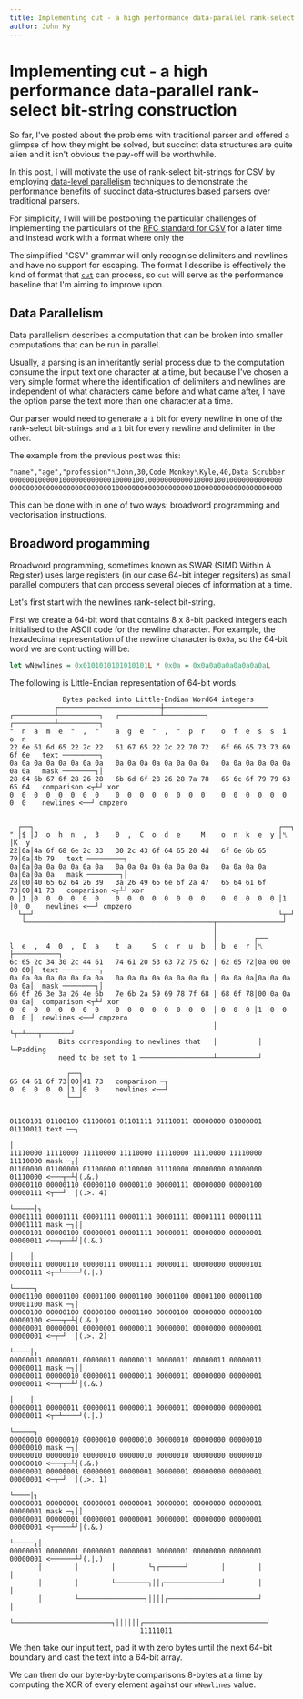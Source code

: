 ```yaml
---
title: Implementing cut - a high performance data-parallel rank-select bit-string construction
author: John Ky
---
```


# Implementing cut - a high performance data-parallel rank-select bit-string construction

So far, I've posted about the problems with traditional parser and offered a
glimpse of how they might be solved, but succinct data structures are quite
alien and it isn't obvious the pay-off will be worthwhile.

In this post, I will motivate the use of rank-select bit-strings for CSV
by employing
[data-level parallelism](https://en.wikipedia.org/wiki/Data_parallelism)
techniques to demonstrate the performance benefits of succinct
data-structures based parsers over traditional parsers.

For simplicity, I will will be postponing the particular challenges of
implementing the particulars of the
[RFC standard for CSV](https://tools.ietf.org/html/rfc4180) for a later
time and instead work with a format where only the 

The simplified "CSV" grammar will only recognise delimiters and newlines
and have no support for escaping.  The format I describe is effectively
the kind of format that [`cut`](https://en.wikipedia.org/wiki/Cut_(Unix))
can process, so `cut` will serve as the performance baseline that I'm
aiming to improve upon.

## Data Parallelism

Data parallelism describes a computation that can be broken into smaller
computations that can be run in parallel.

Usually, a parsing is an inheritantly serial process due to the computation
consume the input text one character at a time, but because I've chosen
a very simple format where the identification of delimiters and newlines
are independent of what characters came before and what came after, I
have the option parse the text more than one character at a time.

Our parser would need to generate a `1` bit for every newline in one
of the rank-select bit-strings and a `1` bit for every newline and
delimiter in the other.

The example from the previous post was this:

```text
"name","age","profession"␤John,30,Code Monkey␤Kyle,40,Data Scrubber
0000001000001000000000000100001001000000000001000010010000000000000
0000000000000000000000000100000000000000000001000000000000000000000
```

This can be done with in one of two ways: broadword programming and
vectorisation instructions.

## Broadword progamming

Broadword programming, sometimes known as SWAR (SIMD Within A Register)
uses large registers (in our case 64-bit integer regsiters) as small
parallel computers that can process several pieces of information at a
time.

Let's first start with the newlines rank-select bit-string.

First we create a 64-bit word that contains 8 x 8-bit packed integers
each initialised to the ASCII code for the newline character.  For
example, the hexadecimal representation of the newline character is
`0x0a`, so the 64-bit word we are contructing will be:

```haskell
let wNewlines = 0x0101010101010101L * 0x0a = 0x0a0a0a0a0a0a0a0aL
```

The following is Little-Endian representation of 64-bit words.

```text
             Bytes packed into Little-Endian Word64 integers
           ┌─────────────────────────┼─────────────────────────┐
┌──────────┴──────────┐   ┌──────────┴──────────┐   ┌──────────┴──────────┐
"  n  a  m  e  "  ,  "    a  g  e  "  ,  "  p  r    o  f  e  s  s  i  o  n   
22 6e 61 6d 65 22 2c 22   61 67 65 22 2c 22 70 72   6f 66 65 73 73 69 6f 6e   text ─────────┐
0a 0a 0a 0a 0a 0a 0a 0a   0a 0a 0a 0a 0a 0a 0a 0a   0a 0a 0a 0a 0a 0a 0a 0a   mask ────────┐│
28 64 6b 67 6f 28 26 28   6b 6d 6f 28 26 28 7a 78   65 6c 6f 79 79 63 65 64   comparison <┬┴┘ xor
0  0  0  0  0  0  0  0    0  0  0  0  0  0  0  0    0  0  0  0  0  0  0  0    newlines <──┘ cmpzero
                                                                            
                                                                            
  ┌──┐                                                            ┌──┐                        
" │$ │J  o  h  n  ,  3    0  ,  C  o  d  e     M    o  n  k  e  y │␤ │K  y 
22│0a│4a 6f 68 6e 2c 33   30 2c 43 6f 64 65 20 4d   6f 6e 6b 65 79│0a│4b 79   text ─────────┐
0a│0a│0a 0a 0a 0a 0a 0a   0a 0a 0a 0a 0a 0a 0a 0a   0a 0a 0a 0a 0a│0a│0a 0a   mask ────────┐│
28│00│40 65 62 64 26 39   3a 26 49 65 6e 6f 2a 47   65 64 61 6f 73│00│41 73   comparison <┬┴┘ xor
0 │1 │0  0  0  0  0  0    0  0  0  0  0  0  0  0    0  0  0  0  0 │1 │0  0    newlines <──┘ cmpzero
  └┬─┘                                                            └┬─┘  
   └──────────────────────────────────────────────┬────────────────┘
                                                  │                            
                                                  │         ┌──┐               
l  e  ,  4  0  ,  D  a    t  a     S  c  r  u  b  │ b  e  r │␤ ├───────────┐   
6c 65 2c 34 30 2c 44 61   74 61 20 53 63 72 75 62 │ 62 65 72│0a│00 00 00 00│  text ─────────┐
0a 0a 0a 0a 0a 0a 0a 0a   0a 0a 0a 0a 0a 0a 0a 0a │ 0a 0a 0a│0a│0a 0a 0a 0a│  mask ────────┐│
66 6f 26 3e 3a 26 4e 6b   7e 6b 2a 59 69 78 7f 68 │ 68 6f 78│00│0a 0a 0a 0a│  comparison <┬┴┘ xor
0  0  0  0  0  0  0  0    0  0  0  0  0  0  0  0  │ 0  0  0 │1 │0  0  0  0 │  newlines <──┘ cmpzero
                                                  │         └┬─┴───┬───────┘  
            Bits corresponding to newlines that   │          │     └─Padding
            need to be set to 1 ──────────────────┴──────────┘
```

```
              ┌──┐
65 64 61 6f 73│00│41 73   comparison ─┐
0  0  0  0  0 │1 │0  0    newlines <──┘
              └──┘
```

```text

01100101 01100100 01100001 01101111 01110011 00000000 01000001 01110011 text ──┐
                                                                               │
11110000 11110000 11110000 11110000 11110000 11110000 11110000 11110000 mask ─┐│
01100000 01100000 01100000 01100000 01110000 00000000 01000000 01110000 <───┬─┴┤(.&.)
00000110 00000110 00000110 00000110 00000111 00000000 00000100 00000111 <┬──┘  │(.>. 4)
                                                                         └─────│┐
00001111 00001111 00001111 00001111 00001111 00001111 00001111 00001111 mask ─┐││
00000101 00000100 00000001 00001111 00000011 00000000 00000001 00000011 <──┬──┴┘│(.&.)
                                                                           │    │
00000111 00000110 00000111 00001111 00000111 00000000 00000101 00000111 <┬─┴────┘(.|.)
                                                                         └─────┐
00001100 00001100 00001100 00001100 00001100 00001100 00001100 00001100 mask ─┐│
00000100 00000100 00000100 00001100 00000100 00000000 00000100 00000100 <───┬─┴┤(.&.)
00000001 00000001 00000001 00000011 00000001 00000000 00000001 00000001 <─┬─┘  │(.>. 2)
                                                                          └────│┐
00000011 00000011 00000011 00000011 00000011 00000011 00000011 00000011 mask ─┐││
00000011 00000010 00000011 00000011 00000011 00000000 00000001 00000011 <──┬──┴┘│(.&.)
                                                                           │    │
00000011 00000011 00000011 00000011 00000011 00000000 00000001 00000011 <┬─┴────┘(.|.)
                                                                         └─────┐ 
00000010 00000010 00000010 00000010 00000010 00000000 00000010 00000010 mask ─┐│
00000010 00000010 00000010 00000010 00000010 00000000 00000010 00000010 <───┬─┴┤(.&.)
00000001 00000001 00000001 00000001 00000001 00000000 00000001 00000001 <─┬─┘  │(.>. 1)
                                                                          └────│┐
00000001 00000001 00000001 00000001 00000001 00000000 00000001 00000001 mask ─┐││
00000001 00000001 00000001 00000001 00000001 00000000 00000001 00000001 <┬────┴┘│(.&.)
                                                                         └─────┐│
00000001 00000001 00000001 00000001 00000001 00000000 00000001 00000001 <──────┴┘(.|.)
       │        │        │        └┐┌──────┘        │        │        │
       │        │        └────────┐││┌──────────────┘        │        │
       │        └────────────────┐││││┌──────────────────────┘        │
       └────────────────────────┐││││││┌──────────────────────────────┘
                                11111011
```


We then take our input text, pad it with zero bytes until the next
64-bit boundary and cast the text into a 64-bit array.

We can then do our byte-by-byte comparisons 8-bytes at a time by
computing the XOR of every element against our `wNewlines` value.

